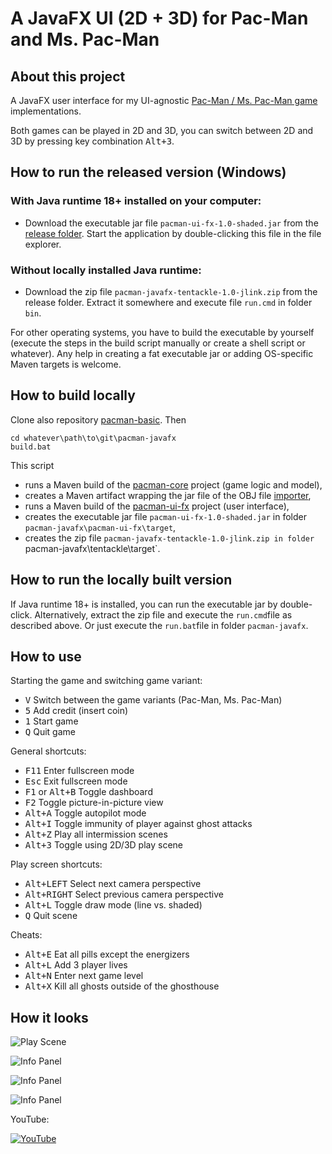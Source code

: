 # A JavaFX UI (2D + 3D) for Pac-Man and Ms. Pac-Man

## About this project

A JavaFX user interface for my UI-agnostic [Pac-Man / Ms. Pac-Man game](https://github.com/armin-reichert/pacman-basic) implementations. 

Both games can be played in 2D and 3D, you can switch between 2D and 3D by pressing key combination <kbd>Alt+3</kbd>.

## How to run the released version (Windows)

### With Java runtime 18+ installed on your computer:
- Download the executable jar file `pacman-ui-fx-1.0-shaded.jar` from the [release folder](https://github.com/armin-reichert/pacman-javafx/releases). Start the application by double-clicking this file in the file explorer. 

### Without locally installed Java runtime:
- Download the zip file `pacman-javafx-tentackle-1.0-jlink.zip` from the release folder. Extract it somewhere and execute file `run.cmd` in folder `bin`.  

For other operating systems, you have to build the executable by yourself (execute the steps in the build script manually or create a shell script or whatever). Any help in creating a fat executable jar or adding OS-specific Maven targets is welcome.

## How to build locally

Clone also repository [pacman-basic](https://github.com/armin-reichert/pacman-basic). Then

```
cd whatever\path\to\git\pacman-javafx 
build.bat
```

This script 
- runs a Maven build of the [pacman-core](https://github.com/armin-reichert/pacman-basic/tree/main/pacman-core) project (game logic and model),
- creates a Maven artifact wrapping the jar file of the OBJ file [importer](http://www.interactivemesh.org/models/jfx3dimporter.html), 
- runs a Maven build of the [pacman-ui-fx](pacman-ui-fx) project (user interface),
- creates the executable jar file `pacman-ui-fx-1.0-shaded.jar` in folder `pacman-javafx\pacman-ui-fx\target`,
- creates the zip file `pacman-javafx-tentackle-1.0-jlink.zip in folder `pacman-javafx\tentackle\target`.

## How to run the locally built version

If Java runtime 18+ is installed, you can run the executable jar by double-click. Alternatively, extract the zip file and execute the `run.cmd`file as described above. Or just execute the `run.bat`file in folder `pacman-javafx`.

## How to use

Starting the game and switching game variant:
- <kbd>V</kbd> Switch between the game variants (Pac-Man, Ms. Pac-Man)
- <kbd>5</kbd> Add credit (insert coin)
- <kbd>1</kbd> Start game
- <kbd>Q</kbd> Quit game

General shortcuts:

- <kbd>F11</kbd> Enter fullscreen mode
- <kbd>Esc</kbd> Exit fullscreen mode
- <kbd>F1</kbd> or <kbd>Alt+B</kbd> Toggle dashboard
- <kbd>F2</kbd> Toggle picture-in-picture view
- <kbd>Alt+A</kbd> Toggle autopilot mode
- <kbd>Alt+I</kbd> Toggle immunity of player against ghost attacks
- <kbd>Alt+Z</kbd> Play all intermission scenes
- <kbd>Alt+3</kbd> Toggle using 2D/3D play scene

Play screen shortcuts:
- <kbd>Alt+LEFT</kbd> Select next camera perspective
- <kbd>Alt+RIGHT</kbd> Select previous camera perspective
- <kbd>Alt+L</kbd> Toggle draw mode (line vs. shaded)
- <kbd>Q</kbd> Quit scene

Cheats:
  - <kbd>Alt+E</kbd> Eat all pills except the energizers
  - <kbd>Alt+L</kbd> Add 3 player lives
  - <kbd>Alt+N</kbd> Enter next game level
  - <kbd>Alt+X</kbd> Kill all ghosts outside of the ghosthouse 

## How it looks

![Play Scene](https://github.com/armin-reichert/pacman-javafx/blob/main/pacman-ui-fx/doc/pacman-maze.png)

![Info Panel](https://github.com/armin-reichert/pacman-javafx/blob/main/pacman-ui-fx/doc/left-info-panel.png)

![Info Panel](https://github.com/armin-reichert/pacman-javafx/blob/main/pacman-ui-fx/doc/right-info-panel.png)

![Info Panel](https://github.com/armin-reichert/pacman-javafx/blob/main/pacman-ui-fx/doc/3D-info-panel.png)

YouTube:

[![YouTube](https://github.com/armin-reichert/pacman-javafx/blob/main/pacman-ui-fx/doc/thumbnail.jpg)](https://youtu.be/-ANLq4mMn3Q)
